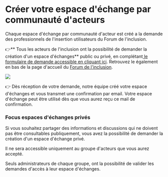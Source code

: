 # Créer votre espace d'échange par communauté d'acteurs

Chaque espace d'échange par communauté d'acteur est créé a la demande des professionnels de l'insertion utilisateurs du Forum de l'inclusion.

👉** Tous les acteurs de l'inclusion ont la possibilité de demander la création d'un espace d'échanges** public ou privé, en complétant[ le formulaire de demande accessible en cliquant ici](https://itou.typeform.com/to/zFp8dBpD). Retrouvez le également en bas de la page d'accueil du [Forum de l'inclusion](https://forum.inclusion.beta.gouv.fr).

![](<../../.gitbook/assets/image (33).png>)



👉 Dès réception de votre demande, notre équipe créé votre espace d'échanges et vous transmet une confirmation par email. Votre espace d'échange peut être utilisé dès que vous aurez reçu ce mail de confirmation.



### Focus espaces d'échanges privés

Si vous souhaitez partager des informations et discussions qui ne doivent pas être consultables publiquement, vous avez la possibilité de demander la création d'un espace d'échange privé.

Il ne sera accessible uniquement au groupe d'acteurs que vous aurez accepté.

Seuls administrateurs de chaque groupe, ont la possibilité de valider les demandes d'accès à leur espace d'échanges.





